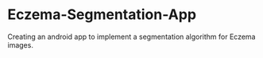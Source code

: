 # Eczema-Segmentation-App
Creating an android app to implement a segmentation algorithm for Eczema images.
